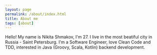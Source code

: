 ```yaml
---
layout: page
permalink: /about/index.html
title: About me
tags: [about]
---   
```

Hello! My name is Nikita Shmakov, I'm 27. I live in the most beatiful city in Russia - Saint Petersburg. I'm a Software Engineer, love Clean Code and TDD, interested in Java (Groovy, Scala, Kotlin) backend development.
